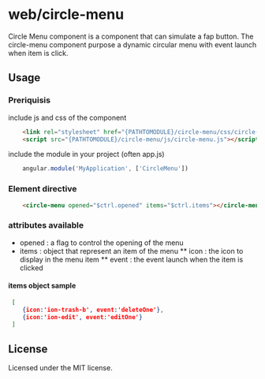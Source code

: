 # web/circle-menu
Circle Menu component is a component that can simulate a fap button.
The circle-menu component purpose a dynamic circular menu with event launch when item is click.
 
## Usage

### Preriquisis

include js and css of the component

```html
    <link rel="stylesheet" href="{PATHTOMODULE}/circle-menu/css/circle-menu.js"/>
    <script src="{PATHTOMODULE}/circle-menu/js/circle-menu.js"></script>
```

include the module in your project (often app.js)

```js
	angular.module('MyApplication', ['CircleMenu'])
```

### Element directive

```html
	<circle-menu opened="$ctrl.opened" items="$ctrl.items"></circle-menu>
```

### attributes available

 * opened : a flag to control the opening of the menu
 * items  : object that represent an item of the menu
  ** icon  : the icon to display in the menu item
  ** event : the event launch when the item is clicked 

#### items object sample

```json
 [
	{icon:'ion-trash-b', event:'deleteOne'},
	{icon:'ion-edit', event:'editOne'}
 ]
```

## License
Licensed under the MIT license.
